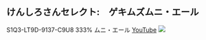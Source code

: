 
## けんしろさんセレクト:　ゲキムズムニ・エール
S1Q3-LT9D-9137-C9U8 333% ムニ・エール
[YouTube](https://www.youtube.com/live/K1hiKkjXdXA?feature=share&t=4003)
<img src="./Marooner's Bay/Screenshot 2023-09-25 11-10-21">
